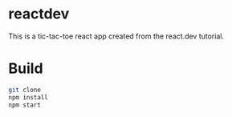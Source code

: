 # reactdev
This is a tic-tac-toe react app created from the react.dev tutorial.

# Build

``` sh
git clone
npm install
npm start
```